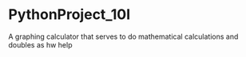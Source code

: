 # PythonProject_10I
A graphing calculator that serves to do mathematical calculations and doubles as hw help
